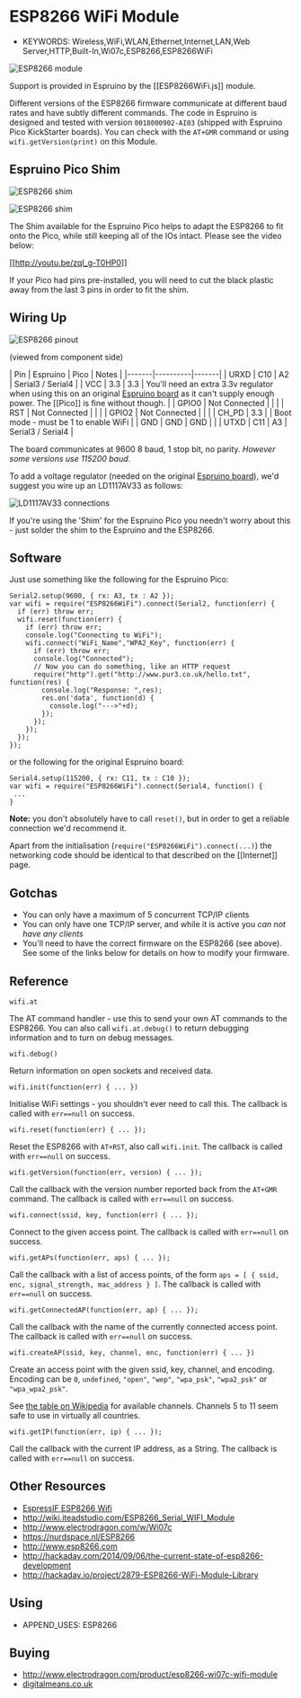 <!--- Copyright (c) 2014 Gordon Williams, Pur3 Ltd. See the file LICENSE for copying permission. -->
ESP8266 WiFi Module
=================

* KEYWORDS: Wireless,WiFi,WLAN,Ethernet,Internet,LAN,Web Server,HTTP,Built-In,Wi07c,ESP8266,ESP8266WiFi

![ESP8266 module](module.jpg)

Support is provided in Espruino by the [[ESP8266WiFi.js]] module.

Different versions of the ESP8266 firmware communicate at different baud rates and have subtly different commands. The code in Espruino is designed and tested with version `0018000902-AI03` (shipped with Espruino Pico KickStarter boards). You can check with the `AT+GMR` command or using `wifi.getVersion(print)` on this Module.

Espruino Pico Shim
----------------

![ESP8266 shim](shim2.jpg)

![ESP8266 shim](shim.jpg)

The Shim available for the Espruino Pico helps to adapt the ESP8266 to fit onto the Pico, while still keeping all of the IOs intact. Please see the video below:

[[http://youtu.be/zqI_g-T0HP0]]

If your Pico had pins pre-installed, you will need to cut the black plastic away from the last 3 pins in order to fit the shim.

Wiring Up
--------

![ESP8266 pinout](pinout.png)

(viewed from component side)

| Pin   | Espruino | Pico | Notes |
|-------|----------|-------|
| URXD  | C10      | A2  | Serial3 / Serial4      |
| VCC   | 3.3      | 3.3 | You'll need an extra 3.3v regulator when using this on an original [Espruino board](/EspruinoBoard) as it can't supply enough power. The [[Pico]] is fine without though. |
| GPIO0 | Not Connected | |      |
| RST   | Not Connected | |      |
| GPIO2 | Not Connected | |      |
| CH_PD | 3.3      |     | Boot mode - must be 1 to enable WiFi      |
| GND   | GND      | GND |      |
| UTXD  | C11      | A3  | Serial3 / Serial4      |

The board communicates at 9600 8 baud, 1 stop bit, no parity. *However some versions use 115200 baud*.

To add a voltage regulator (needed on the original [Espruino board](/EspruinoBoard)), we'd suggest you wire up an LD1117AV33 as follows:

![LD1117AV33  connections](vreg.png)

If you're using the 'Shim' for the Espruino Pico you needn't worry about this - just solder the shim to the Espruino and the ESP8266.

Software
-------

Just use something like the following for the Espruino Pico:

```
Serial2.setup(9600, { rx: A3, tx : A2 });
var wifi = require("ESP8266WiFi").connect(Serial2, function(err) {
  if (err) throw err;
  wifi.reset(function(err) {
    if (err) throw err;
    console.log("Connecting to WiFi");
    wifi.connect("WiFi_Name","WPA2_Key", function(err) {
      if (err) throw err;
      console.log("Connected");
      // Now you can do something, like an HTTP request
      require("http").get("http://www.pur3.co.uk/hello.txt", function(res) {
        console.log("Response: ",res);
        res.on('data', function(d) {
          console.log("--->"+d);
        });
      });
    });
  });
});
```

or the following for the original Espruino board:

```
Serial4.setup(115200, { rx: C11, tx : C10 });
var wifi = require("ESP8266WiFi").connect(Serial4, function() {
 ...
}
```

**Note:** you don't absolutely have to call `reset()`, but in order to get a reliable connection we'd recommend it.

Apart from the initialisation (`require("ESP8266WiFi").connect(...)`) the networking code should be identical to that described on the [[Internet]] page.

Gotchas
------

* You can only have a maximum of 5 concurrent TCP/IP clients
* You can only have one TCP/IP server, and while it is active you *can not have any clients*
* You'll need to have the correct firmware on the ESP8266 (see above). See some of the links below for details on how to modify your firmware.

Reference
--------

`wifi.at`

The AT command handler - use this to send your own AT commands to the ESP8266. 
You can also call `wifi.at.debug()` to return debugging information and to turn
on debug messages.

`wifi.debug()`

Return information on open sockets and received data.

`wifi.init(function(err) { ... })`

Initialise WiFi settings - you shouldn't ever need to call this. The callback is called with `err==null` on success.

`wifi.reset(function(err) { ... });`

Reset the ESP8266 with `AT+RST`, also call `wifi.init`. The callback is called with `err==null` on success.

`wifi.getVersion(function(err, version) { ... });`

Call the callback with the version number reported back from the `AT+GMR` command. The callback is called with `err==null` on success.

`wifi.connect(ssid, key, function(err) { ... });`

Connect to the given access point. The callback is called with `err==null` on success.

`wifi.getAPs(function(err, aps) { ... });`

Call the callback with a list of access points, of the form `aps = [ { ssid, enc, signal_strength, mac_address } ]`.  The callback is called with `err==null` on success.

`wifi.getConnectedAP(function(err, ap) { ... });`

Call the callback with the name of the currently connected access point.  The callback is called with `err==null` on success.

`wifi.createAP(ssid, key, channel, enc, function(err) { ... })`

Create an access point with the given ssid, key, channel, and encoding. Encoding can be `0`, `undefined`, `"open"`, `"wep"`, `"wpa_psk"`, `"wpa2_psk"` or `"wpa_wpa2_psk"`.

See [the table on Wikipedia](http://en.wikipedia.org/wiki/List_of_WLAN_channels#Interference_concerns) for available channels. Channels 5 to 11 seem safe to use in virtually all countries.

`wifi.getIP(function(err, ip) { ... });`

Call the callback with the current IP address, as a String.  The callback is called with `err==null` on success.

Other Resources
-------------

* [EspressIF ESP8266 Wifi](https://github.com/espressif/esp8266_at/wiki)
* http://wiki.iteadstudio.com/ESP8266_Serial_WIFI_Module
* http://www.electrodragon.com/w/Wi07c
* https://nurdspace.nl/ESP8266
* http://www.esp8266.com
* http://hackaday.com/2014/09/06/the-current-state-of-esp8266-development
* http://hackaday.io/project/2879-ESP8266-WiFi-Module-Library

Using 
-----

* APPEND_USES: ESP8266

Buying
-----

* http://www.electrodragon.com/product/esp8266-wi07c-wifi-module
* [digitalmeans.co.uk](https://digitalmeans.co.uk/shop/index.php?route=product/search&tag=esp8266)
